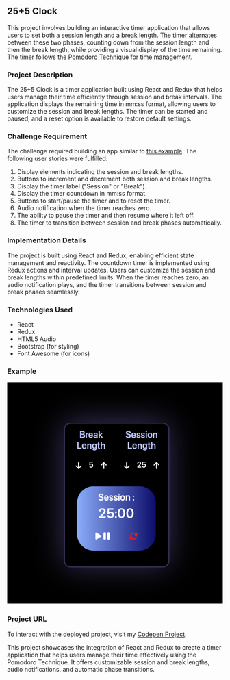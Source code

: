 ## 25+5 Clock

This project involves building an interactive timer application that allows users to set both a session length and a break length. The timer alternates between these two phases, counting down from the session length and then the break length, while providing a visual display of the time remaining. The timer follows the [Pomodoro Technique](https://en.wikipedia.org/wiki/Pomodoro_Technique) for time management.

### Project Description

The 25+5 Clock is a timer application built using React and Redux that helps users manage their time efficiently through session and break intervals. The application displays the remaining time in mm:ss format, allowing users to customize the session and break lengths. The timer can be started and paused, and a reset option is available to restore default settings.

### Challenge Requirement

The challenge required building an app similar to [this example](https://25--5-clock.freecodecamp.rocks). The following user stories were fulfilled:

1. Display elements indicating the session and break lengths.
2. Buttons to increment and decrement both session and break lengths.
3. Display the timer label ("Session" or "Break").
4. Display the timer countdown in mm:ss format.
5. Buttons to start/pause the timer and to reset the timer.
6. Audio notification when the timer reaches zero.
7. The ability to pause the timer and then resume where it left off.
8. The timer to transition between session and break phases automatically.

### Implementation Details

The project is built using React and Redux, enabling efficient state management and reactivity. The countdown timer is implemented using Redux actions and interval updates. Users can customize the session and break lengths within predefined limits. When the timer reaches zero, an audio notification plays, and the timer transitions between session and break phases seamlessly.

### Technologies Used

- React
- Redux
- HTML5 Audio
- Bootstrap (for styling)
- Font Awesome (for icons)

### Example

![Clock 25+5](https://github.com/rijadhmz/Clock-25-plus-5/blob/secondary/images/example.png?raw=true)

### Project URL

To interact with the deployed project, visit my [Codepen Project](https://codepen.io/rijadhmz/pen/rNQoeWQ).

This project showcases the integration of React and Redux to create a timer application that helps users manage their time effectively using the Pomodoro Technique. It offers customizable session and break lengths, audio notifications, and automatic phase transitions.
